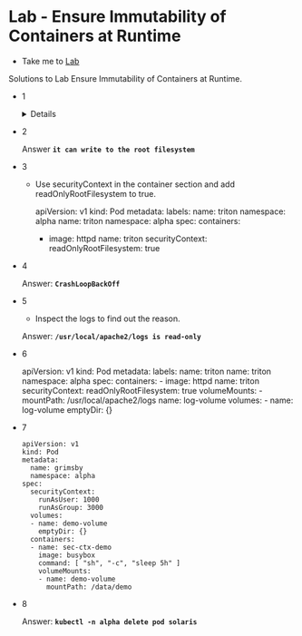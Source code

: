 # Lab - Ensure Immutability of Containers at Runtime

  - Take me to [Lab](https://kodekloud.com/topic/labs-ensure-immutability-of-containers-at-runtime/)

Solutions to Lab Ensure Immutability of Containers at Runtime.

- 1

  <details>
  ```
  Check if the pods are running with read-only root and do not use elevated privileges.

  Answer: "All of them"

  ```
  </details>
- 2

    Answer **`it can write to the root filesystem`**


- 3

  - Use securityContext in the container section and add readOnlyRootFilesystem to true.




    apiVersion: v1
    kind: Pod
    metadata:
      labels:
        name: triton
        namespace: alpha
      name: triton
      namespace: alpha
    spec:
      containers:
      - image: httpd
        name: triton
        securityContext:
          readOnlyRootFilesystem: true


- 4

    Answer: **`CrashLoopBackOff`**

- 5

    - Inspect the logs to find out the reason.

    Answer: **`/usr/local/apache2/logs is read-only`**



- 6


    apiVersion: v1
    kind: Pod
    metadata:
      labels:
        name: triton
      name: triton
      namespace: alpha
    spec:
      containers:
      - image: httpd
        name: triton
        securityContext:
          readOnlyRootFilesystem: true
        volumeMounts:
        - mountPath: /usr/local/apache2/logs
          name: log-volume
      volumes:
      - name: log-volume
        emptyDir: {}


- 7

      apiVersion: v1
      kind: Pod
      metadata:
        name: grimsby
        namespace: alpha
      spec:
        securityContext:
          runAsUser: 1000
          runAsGroup: 3000
        volumes:
        - name: demo-volume
          emptyDir: {}
        containers:
        - name: sec-ctx-demo
          image: busybox
          command: [ "sh", "-c", "sleep 5h" ]
          volumeMounts:
          - name: demo-volume
            mountPath: /data/demo


- 8

    Answer: **`kubectl -n alpha delete pod solaris`**

